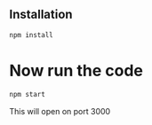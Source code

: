 ## Installation
```bash
npm install
```
# Now run the code

```bash
npm start
```

This will open on port 3000
